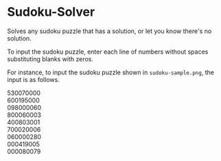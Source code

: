 # Sudoku-Solver
Solves any sudoku puzzle that has a solution, or let you know there's no solution.

To input the sudoku puzzle, enter each line of numbers without spaces substituting blanks with zeros.

For instance, to input the sudoku puzzle shown in `sudoku-sample.png`, the input is as follows.

530070000  
600195000  
098000060  
800060003  
400803001  
700020006  
060000280  
000419005  
000080079  
